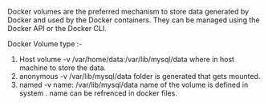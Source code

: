 Docker volumes are the preferred mechanism to store data
generated by Docker and used by the Docker containers. They can be managed
using the Docker API or the Docker CLI.

Docker Volume  type :-
 1) Host volume   -v /var/home/data:/var/lib/mysql/data
      where in host machine to store the data.
 2) anonymous -v /var/lib/mysql/data
       folder is generated that gets mounted.
 3) named -v  name: /var/lib/mysql/data
      name of the volume  is  defined in system . name can be refrenced in docker files.